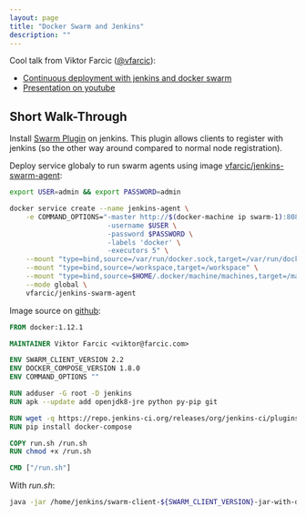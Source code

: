 ```yaml
---
layout: page
title: "Docker Swarm and Jenkins"
description: ""
---
```



Cool talk from Viktor Farcic ([@vfarcic](https://twitter.com/vfarcic)):

* [Continuous deployment with jenkins and docker swarm](http://vfarcic.github.io/jenkins-swarm/#/cover)
* [Presentation on youtube ](https://www.youtube.com/watch?v=fs1ED_y5mUc)



## Short Walk-Through

Install [Swarm Plugin](https://wiki.jenkins-ci.org/display/JENKINS/Swarm+Plugin) on jenkins. 
This plugin allows clients to register with jenkins (so the other way around compared to normal node registration).

Deploy service globaly to run swarm agents using image [vfarcic/jenkins-swarm-agent](https://hub.docker.com/r/vfarcic/jenkins-swarm-agent/):

``` bash
export USER=admin && export PASSWORD=admin

docker service create --name jenkins-agent \
    -e COMMAND_OPTIONS="-master http://$(docker-machine ip swarm-1):8082/jenkins \
                        -username $USER \
                        -password $PASSWORD \
                        -labels 'docker' \
                        -executors 5" \
    --mount "type=bind,source=/var/run/docker.sock,target=/var/run/docker.sock" \
    --mount "type=bind,source=/workspace,target=/workspace" \
    --mount "type=bind,source=$HOME/.docker/machine/machines,target=/machines" \
    --mode global \
    vfarcic/jenkins-swarm-agent
```


Image source on [github](https://github.com/vfarcic/docker-jenkins-slave-dind):

``` Dockerfile
FROM docker:1.12.1

MAINTAINER Viktor Farcic <viktor@farcic.com>

ENV SWARM_CLIENT_VERSION 2.2
ENV DOCKER_COMPOSE_VERSION 1.8.0
ENV COMMAND_OPTIONS ""

RUN adduser -G root -D jenkins
RUN apk --update add openjdk8-jre python py-pip git

RUN wget -q https://repo.jenkins-ci.org/releases/org/jenkins-ci/plugins/swarm-client/${SWARM_CLIENT_VERSION}/swarm-client-${SWARM_CLIENT_VERSION}-jar-with-dependencies.jar -P /home/jenkins/
RUN pip install docker-compose

COPY run.sh /run.sh
RUN chmod +x /run.sh

CMD ["/run.sh"]
```

With _run.sh_:
``` bash
java -jar /home/jenkins/swarm-client-${SWARM_CLIENT_VERSION}-jar-with-dependencies.jar ${COMMAND_OPTIONS}
```
